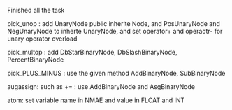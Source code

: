 Finished all the task 

pick_unop : add UnaryNode public inherite Node, and PosUnaryNode and NegUnaryNode to inherte UnaryNode, and set operator+ and operaotr- for unary operator overload

pick_multop : add DbStarBinaryNode, DbSlashBinaryNode, PercentBinaryNode


pick_PLUS_MINUS : use the given method AddBinaryNode, SubBinaryNode

augassign: such as += : use AddBinaryNode and AsgBinaryNode 

atom: set variable name in NMAE and value in FLOAT and INT

 